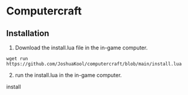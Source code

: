 # Computercraft

## Installation

1. Download the install.lua file in the in-game computer.
>
    wget run https://github.com/JoshuaKool/computercraft/blob/main/install.lua
2. run the install.lua in the in-game computer.
>
install

